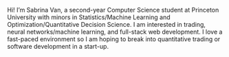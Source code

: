 Hi! I’m Sabrina Van, a second-year Computer Science student at Princeton University with minors in Statistics/Machine Learning
and Optimization/Quantitative Decision Science. I am interested in trading, neural networks/machine learning, and full-stack web development.
I love a fast-paced environment so I am hoping to break into quantitative trading or software development in a start-up. 


<!---
sabvan/sabvan is a ✨ special ✨ repository because its `README.md` (this file) appears on your GitHub profile.
You can click the Preview link to take a look at your changes.
--->

